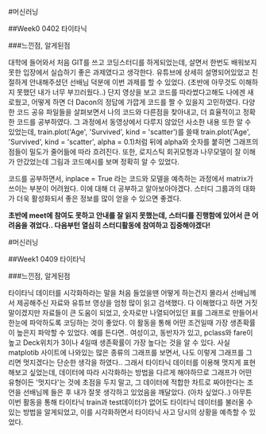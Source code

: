 #머신러닝

##Week0 0402 타이타닉

###느낀점, 알게된점

대학에 들어와서 처음 GIT를 쓰고 코딩스터디를 하게되었는데, 살면서 한번도 배워보지 못한 입장에서 실습하기 좋은 과제였다고 생각한다. 유튜브에 상세히 설명되어있었고 친절하게 안내해주셨던 선배님 덕분에 이번 과제를 할 수 있었다. (초반에 아무것도 이해하지 못했던 내가 너무 부끄러웠다..) 단지 영상을 보고 코드를 따라썼다고해도 나에겐 새로웠고, 어떻게 하면 더 Dacon의 정답에 가깝게 코드를 짤 수 있을지 고민하였다. 다양한 코드 공유 파일들을 살펴보면서 나의 코드와 다른점을 찾아내고, 더 효율적이고 정확한 코드를 공부하였다. 그 과정에서 동영상에서 다루지 않았던 사소한 내용 또한 알 수 있었는데, train.plot('Age', 'Survived', kind = 'scatter')를 쓸때 train.plot('Age', 'Survived', kind = 'scatter', alpha = 0.1)처럼 뒤에 alpha와 숫자를 붙히면 그래프의 점들이 밀도가 줄어듦에 따라 흐려진다. 또한, 로지스틱 회귀모형과 나무모델이 잘 이해가 안갔었는데 그림과 코드예시를 보며 정확히 알 수 있었다.

코드를 공부하면서, inplace = True 라는 코드와 모델을 예측하는 과정에서 matrix가 쓰이는 부분이 어려웠다. 이에 대해 더 공부하고 알아보아야겠다. 스터디 그룹과의 대화가 더욱 활성화되서 좋은 정보를 많이 얻을 수 있으면 좋겠다.

**초반에 meet에 참여도 못하고 안내를 잘 읽지 못했는데, 스터디를 진행함에 있어서 큰 어려움을 겪었다.. 다음부턴 열심히 스터디활동에 참여하고 집중해야겠다!**


#머신러닝

##Week1 0409 타이타닉

###느낀점, 알게된점

타이타닉 데이터를 시각화하라는 말을 처음 들었을땐 어떻게 하는건지 몰라서 선배님께서 제공해주신 자료와 유튜브 영상을 엄청 많이 읽고 검색했다. 다 이해했다고 하면 거짓말이겠지만 자료들이 큰 도움이 되었고, 숫자로만 나열되어있던 표를 그래프로 만들어서 한눈에 파악하도록 코딩하는 것이 좋았다. 이 활동을 통해 어떤 조건일때 가장 생존확률이 높은지 파악할 수 있었다. 예를 든다면.. 여성이고, 동반자가 있고, pclass와 fare이 높고 Deck위치가 3이나 4일때 생존확률이 가장 높다는 것을 알 수 있다. 사실 matplotib 사이트에 나와있는 많은 종류의 그래프를 보면서, 나도 이렇게 그래프를 그리면 멋지겠다는 단순한 생각을 하였다.. 그래서 타이타닉 데이터를 이용해 멋지게 표현해보고 싶었는데, 데이터에 따라 시각화하는 방법을 다르게 해야하므로 그래프가 어떤 유형이든 '멋지다'는 것에 초점을 두지 말고, 그 데이터에 적합한 차트로 짜야한다는 조언을 선배님께 들은 후 내가 잘못 생각하고 있었음을 깨달았다. (아차 싶었다..) 아무튼 이번 활동을 통해 타이타닉 train과 test데이터가 없어도 타이타닉 데이터를 불러올 수 있는 방법을 알게되었고, 이를 시각화하면서 타이타닉 사고 당시의 상황을 예측할 수 있었다.
